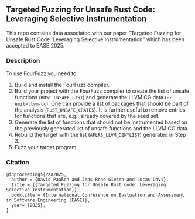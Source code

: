 ## Targeted Fuzzing for Unsafe Rust Code: Leveraging Selective Instrumentation

This repo contains data associated with our paper "Targeted Fuzzing for Unsafe Rust Code: Leveraging Selective Instrumentation" which has been accepted to EASE 2025.

### Description

To use FourFuzz you need to:
1. Build and install the FourFuzz compiler.
2. Build your project with the FourFuzz compiler to create the list of unsafe functions (`RUST_UNSAFE_LIST`) and generate the LLVM CG data (`--emit=llvm-bc`). One can provide a list of packages that should be part of the analysis (`RUST_UNSAFE_CRATES`). It is further useful to remove entries for functions that are, e.g., already covered by the seed set.
3. Generate the list of functions that should not be instrumented based on the previously generated list of unsafe functions and the LLVM CG data.
4. Rebuild the target with the list (`AFLRS_LLVM_DENYLIST`) generated in Step 3.
5. Fuzz your target program.

### Citation

```
@inproceedings{Paa2025,
  author = {David Paaßen and Jens-Rene Giesen and Lucas Davi},
  title = {{Targeted Fuzzing for Unsafe Rust Code: Leveraging Selective Instrumentation}},
  booktitle = {International Conference on Evaluation and Assessment in Software Engineering (EASE)},
  year= {2025},
}
```
